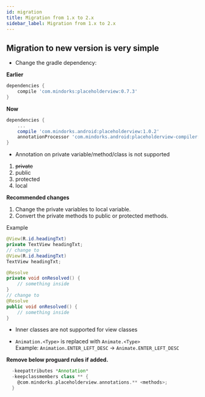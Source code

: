 ```yaml
---
id: migration
title: Migration from 1.x to 2.x
sidebar_label: Migration from 1.x to 2.x
---
```


## Migration to new version is very simple

* Change the gradle dependency:

**Earlier**
```groovy
dependencies {
    compile 'com.mindorks:placeholderview:0.7.3'
}
```

**Now**
```groovy
dependencies {
    ...
    compile 'com.mindorks.android:placeholderview:1.0.2'
    annotationProcessor 'com.mindorks.android:placeholderview-compiler:1.0.2'
}
```

* Annotation on private variable/method/class is not supported

1. ~~private~~
2. public
3. protected
4. local

**Recommended changes**
1. Change the private variables to local variable.
2. Convert the private methods to public or protected methods.

Example
```java
@View(R.id.headingTxt)
private TextView headingTxt;
// change to
@View(R.id.headingTxt)
TextView headingTxt;
```

```java
@Resolve
private void onResolved() {
    // something inside
}
// change to
@Resolve
public void onResolved() {
    // something inside
}
```
* Inner classes are not supported for view classes

* `Animation.<Type>` is replaced with `Animate.<Type>`<br/>
Example: `Animation.ENTER_LEFT_DESC` -> `Animate.ENTER_LEFT_DESC`

**Remove below proguard rules if added.**
```groovy
  -keepattributes *Annotation*
  -keepclassmembers class ** {
    @com.mindorks.placeholderview.annotations.** <methods>;
  }
```
